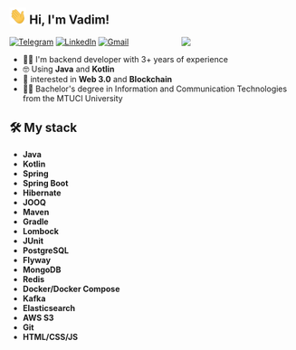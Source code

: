 <h2><img src="https://raw.githubusercontent.com/ABSphreak/ABSphreak/master/gifs/Hi.gif" width="30px"> Hi, I'm Vadim!</h2>

<img align='right' src='https://user-images.githubusercontent.com/5713670/87202985-820dcb80-c2b6-11ea-9f56-7ec461c497c3.gif' width='200"'>

[![Telegram](https://img.shields.io/badge/vadkorn-2CA5E0?style=for-the-badge&logo=telegram&logoColor=white)](https://t.me/vadkorn)
[![LinkedIn](https://img.shields.io/badge/vadkorn-%230077B5.svg?style=for-the-badge&logo=linkedin&logoColor=white)](https://www.linkedin.com/in/vadkorn/)
[![Gmail](https://img.shields.io/badge/vadkorn1@gmail.com-D14836?style=for-the-badge&logo=gmail&logoColor=white)](mailto:vadkorn1@gmail.com)

- :man_technologist: I'm backend developer with 3+ years of experience
- :nerd_face: Using **Java** and **Kotlin**
- :rocket: interested in **Web 3.0** and **Blockchain**
- :man_student: Bachelor's degree in Information and Communication Technologies from the MTUCI University

## :hammer_and_wrench: My stack 
- **Java**
- **Kotlin**
- **Spring**
- **Spring Boot**
- **Hibernate**
- **JOOQ**
- **Maven**
- **Gradle**
- **Lombock**
- **JUnit**
- **PostgreSQL**
- **Flyway**
- **MongoDB**
- **Redis**
- **Docker/Docker Compose**
- **Kafka**
- **Elasticsearch**
- **AWS S3**
- **Git**
- **HTML/CSS/JS**




<!--
**MekaHuK/MekaHuK** is a ✨ _special_ ✨ repository because its `README.md` (this file) appears on your GitHub profile.

Here are some ideas to get you started:

- 🔭 I’m currently working on ...
- 🌱 I’m currently learning ...
- 👯 I’m looking to collaborate on ...
- 🤔 I’m looking for help with ...
- 💬 Ask me about ...
- 📫 How to reach me: ...
- 😄 Pronouns: ...
- ⚡ Fun fact: ...
-->
